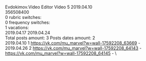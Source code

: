 Evdokimov.Video	Editor Video 5 2019.04.10\
356508400\
0 rubric switches:\
0 frequency switches:\
1 vacations:\
2019.04.17 2019.04.24 \
Total posts amount: 3	Posts dates amount: 2\
2019.04.10 1 https://vk.com/mu_marvel?w=wall-17592208_63669 - \
2019.04.26 2 https://vk.com/mu_marvel?w=wall-17592208_64143 - https://vk.com/mu_marvel?w=wall-17592208_64145 - \
